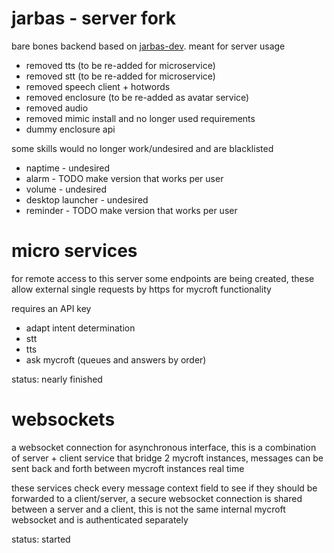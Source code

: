 # jarbas - server fork

bare bones backend based on [jarbas-dev](https://github.com/JarbasAl/jarbas-core/tree/dev). meant for server usage

* removed tts (to be re-added for microservice)
* removed stt (to be re-added for microservice)
* removed speech client + hotwords
* removed enclosure (to be re-added as avatar service)
* removed audio
* removed mimic install and no longer used requirements
* dummy enclosure api

some skills would no longer work/undesired and are blacklisted

* naptime - undesired
* alarm - TODO make version that works per user
* volume - undesired
* desktop launcher - undesired
* reminder - TODO make version that works per user

# micro services

for remote access to this server some endpoints are being created, these allow
 external single requests by https for mycroft functionality

requires an API key

- adapt intent determination
- stt
- tts
- ask mycroft (queues and answers by order)

status: nearly finished


# websockets

a websocket connection for asynchronous interface, this is a combination of
server + client service that bridge 2 mycroft instances, messages can be sent back and forth
between mycroft instances real time

these services check every message context field to see if they should be
forwarded to a client/server, a secure websocket connection is shared between
a server and a client, this is not the same internal mycroft websocket and is
authenticated separately


status: started


